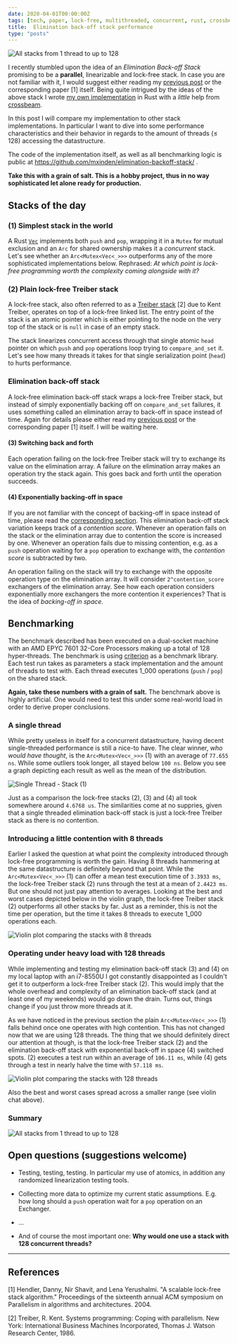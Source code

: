 ```yaml
---
date: 2020-04-01T00:00:00Z
tags: [tech, paper, lock-free, multithreaded, concurrent, rust, crossbeam]
title:  Elimination back-off stack performance
type: "posts"
---
```


![All stacks from 1 thread to up to 128](/static/elimination-back-off-stack/lines.svg)

I recently stumbled upon the idea of an *Elimination Back-off Stack* promising
to be a **parallel**, linearizable and lock-free stack. In case you are not
familiar with it, I would suggest either reading my [previous
post](/blog/2020-03-28-elimination-backoff-stack/) or the corresponding paper
[1] itself. Being quite intrigued by the ideas of the above stack I wrote [my
own implementation](https://github.com/mxinden/elimination-backoff-stack/) in
Rust with a *little* help from
[crossbeam](https://github.com/crossbeam-rs/crossbeam).

In this post I will compare my implementation to other stack implementations.
In particular I want to dive into some performance characteristics and their
behavior in regards to the amount of threads (≤ 128) accessing the
datastructure.

The code of the implementation itself, as well as all benchmarking logic is
public at https://github.com/mxinden/elimination-backoff-stack/ .

**Take this with a grain of salt. This is a hobby project, thus in no way
sophisticated let alone ready for production.**


## Stacks of the day

### (1) Simplest stack in the world

A Rust [`Vec`](https://doc.rust-lang.org/std/vec/struct.Vec.html) implements
both `push` and `pop`, wrapping it in a `Mutex` for mutual exclusion and an
`Arc` for shared ownership makes it a *concurrent* stack. Let's see whether an
`Arc<Mutex<Vec<_>>>` outperforms any of the more sophisticated implementations
below. Rephrased: *At which point is lock-free programming worth the complexity
coming alongside with it?*

### (2) Plain lock-free Treiber stack

A lock-free stack, also often referred to as a [Treiber
stack](https://en.wikipedia.org/wiki/Treiber_stack) [2] due to Kent Treiber,
operates on top of a lock-free linked list. The entry point of the stack is an
atomic pointer which is either pointing to the node on the very top of the stack
or is `null` in case of an empty stack.

The stack linearizes concurrent access through that single atomic `head` pointer
on which `push` and `pop` operations loop trying to `compare_and_set` it. Let's
see how many threads it takes for that single serialization point (`head`) to
hurts performance.


### Elimination back-off stack

A lock-free elimination back-off stack wraps a lock-free Treiber stack, but
instead of simply exponentially backing off on `compare_and_set` failures, it
uses something called an elimination array to back-off in space instead of time.
Again for details please either read my [previous
post](/blog/2020-03-28-elimination-backoff-stack/) or the corresponding paper
[1] itself. I will be waiting here.


#### (3) Switching back and forth

Each operation failing on the lock-free Treiber stack will try to exchange its
value on the elimination array. A failure on the elimination array makes an
operation try the stack again. This goes back and forth until the operation
succeeds.


#### (4) Exponentially backing-off in space

If you are not familiar with the concept of backing-off in space instead of
time, please read the [corresponding
section](/blog/2020-03-28-elimination-backoff-stack/#backing-off-in-space-instead-of-time).
This elimination back-off stack variation keeps track of a *contention score*.
Whenever an operation fails on the stack or the elimination array due to
contention the score is increased by one. Whenever an operation fails due to
missing contention, e.g. as a `push` operation waiting for a `pop` operation to
exchange with, the *contention score* is subtracted by two.

An operation failing on the stack will try to exchange with the opposite
operation type on the elimination array. It will consider `2^contention_score`
exchangers of the elimination array. See how each operation considers
exponentially more exchangers the more contention it experiences? That is the
idea of *backing-off in space*.


## Benchmarking

The benchmark described has been executed on a dual-socket machine with an AMD
EPYC 7601 32-Core Processors making up a total of 128 hyper-threads. The
benchmark is using [criterion](https://github.com/bheisler/criterion.rs) as a
benchmark library. Each test run takes as parameters a stack implementation and
the amount of threads to test with. Each thread executes 1_000 operations
(`push` / `pop`) on the shared stack.

**Again, take these numbers with a grain of salt.** The benchmark above is
highly artificial. One would need to test this under some real-world load in
order to derive proper conclusions.


### A single thread

While pretty useless in itself for a concurrent datastructure, having decent
single-threaded performance is still a nice-to have. The clear winner, *who
would have thought*, is the `Arc<Mutex<Vec<_>>>` (1) with an average of `77.655
ns`. While some outliers took longer, all stayed below `100 ns`. Below you see a
graph depicting each result as well as the mean of the distribution.

![Single Thread - Stack (1)](/static/elimination-back-off-stack/vec_1.svg)


Just as a comparison the lock-free stacks (2), (3) and (4) all took somewhere
around `4.6768 us`. The similarities come at no suppries, given that a single
threaded elimination back-off stack is just a lock-free Treiber stack as there
is no contention.


### Introducing a little contention with 8 threads

Earlier I asked the question at what point the complexity introduced through
lock-free programming is worth the gain. Having 8 threads hammering at the same
datastructure is definitely beyond that point. While the `Arc<Mutex<Vec<_>>>`
(1) can offer a mean test execution time of `3.3933 ms`, the lock-free Treiber
stack (2) runs through the test at a mean of `2.4423 ms`. But one should not
just pay attention to averages. Looking at the best and worst cases depicted
below in the violin graph, the lock-free Treiber stack (2) outperforms all other
stacks by far. Just as a reminder, this is not the time per operation, but the
time it takes 8 threads to execute 1_000 operations each.

![Violin plot comparing the stacks with 8 threads](/static/elimination-back-off-stack/violin_8.svg)


### Operating under heavy load with 128 threads

While implementing and testing my elimination back-off stack (3) and (4) on my
local laptop with an i7-8550U I got constantly disappointed as I couldn't get it
to outperform a lock-free Treiber stack (2). This would imply that the whole
overhead and complexity of an elimination back-off stack (and at least one of my
weekends) would go down the drain. Turns out, things change if you just throw
more threads at it.

As we have noticed in the previous section the plain `Arc<Mutex<Vec<_>>>` (1)
falls behind once one operates with high contention. This has not changed now
that we are using 128 threads. The thing that we should definitely direct our
attention at though, is that the lock-free Treiber stack (2) and the elimination
back-off stack with exponential back-off in space (4) switched spots. (2)
executes a test run within an average of `106.11 ms`, while (4) gets through a
test in nearly halve the time with `57.118 ms`.

![Violin plot comparing the stacks with 128
threads](/static/elimination-back-off-stack/violin_128.svg)

Also the best and worst cases spread across a smaller range (see violin chat above).

### Summary

![All stacks from 1 thread to up to 128](/static/elimination-back-off-stack/lines.svg)





## Open questions (suggestions welcome)

- Testing, testing, testing. In particular my use of atomics, in addition any
  randomized linearization testing tools.

- Collecting more data to optimize my current static assumptions. E.g. how long
  should a `push` operation wait for a `pop` operation on an Exchanger.
  
- ...

- And of course the most important one: **Why would one use a stack with 128
  concurrent threads?**


---

## References


[1] Hendler, Danny, Nir Shavit, and Lena Yerushalmi. "A scalable lock-free stack
algorithm." Proceedings of the sixteenth annual ACM symposium on Parallelism in
algorithms and architectures. 2004.

[2] Treiber, R. Kent. Systems programming: Coping with parallelism. New York:
International Business Machines Incorporated, Thomas J. Watson Research Center,
1986.

